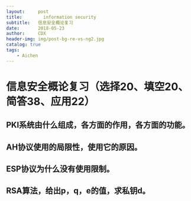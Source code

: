 ```yaml
---
layout:     post
title:        information security
subtitle:   信息安全概论复习   
date:       2018-05-23
author:     CDX
header-img: img/post-bg-re-vs-ng2.jpg
catalog: true
tags:
    - Aichen
---
```

# 信息安全概论复习（选择20、填空20、简答38、应用22）
## PKI系统由什么组成，各方面的作用，各方面的功能。
## AH协议使用的局限性，使用它的原因。
## ESP协议为什么没有使用限制。
## RSA算法，给出p，q，e的值，求私钥d。

